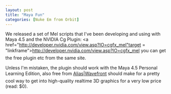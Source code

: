 ```yaml
---
layout: post
title: "Maya Fun"
categories: [Nuke Em from Orbit]
---
```

We released a set of Mel scripts that I've been developing and using with Maya 4.5 and the NVIDIA Cg Plugin: <a href="http://developer.nvidia.com/view.asp?IO=cgfx_mel"target = "linkframe">http://developer.nvidia.com/view.asp?IO=cgfx_mel</a> &#151; you can get the free plugin etc from the same site.

Unless I'm mistaken, the plugin should work with the Maya 4.5 Personal Learning Edition, also free from <a href="http://www.aliaswavefront.com" target="linkframe">Alias|Wavefront</a> &#151; should make for a pretty cool way to get into high-quality realtime 3D graphics for a very low price (read: $0).


